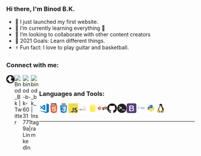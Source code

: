### Hi there, I'm Binod B.K. 



- 🔭 I just launched my first website.
- 🌱 I’m currently learning everything 🤣
- 👯 I’m looking to collaborate with other content creators
- 🥅 2021 Goals: Learn different things.
- ⚡ Fun fact: I love to play guitar and basketball.


### Connect with me:

[<img align="left" alt="binod-bk.com.np" width="22px" src="https://raw.githubusercontent.com/iconic/open-iconic/master/svg/globe.svg" />][website]

[<img align="left" alt="Bnod_Bk | Twitter" width="22px" src="https://cdn.jsdelivr.net/npm/simple-icons@v3/icons/twitter.svg" />][twitter]
[<img align="left" alt="binod-b-k-60317719a| LinkedIn" width="22px" src="https://cdn.jsdelivr.net/npm/simple-icons@v3/icons/linkedin.svg" />][linkedin]
[<img align="left" alt="binod_bk_ | Instagram" width="22px" src="https://cdn.jsdelivr.net/npm/simple-icons@v3/icons/instagram.svg" />][instagram]

<br />

### Languages and Tools:

[<img align="left" alt="Visual Studio Code" width="26px" src="https://raw.githubusercontent.com/github/explore/80688e429a7d4ef2fca1e82350fe8e3517d3494d/topics/visual-studio-code/visual-studio-code.png" />][visual]
[<img align="left" alt="HTML5" width="26px" src="https://raw.githubusercontent.com/github/explore/80688e429a7d4ef2fca1e82350fe8e3517d3494d/topics/html/html.png" />][html]
[<img align="left" alt="CSS3" width="26px" src="https://raw.githubusercontent.com/github/explore/80688e429a7d4ef2fca1e82350fe8e3517d3494d/topics/css/css.png" />][css]

[<img align="left" alt="JavaScript" width="26px" src="https://raw.githubusercontent.com/github/explore/80688e429a7d4ef2fca1e82350fe8e3517d3494d/topics/javascript/javascript.png" />][javascript]

[<img align="left" alt="MySQL" width="26px" src="https://raw.githubusercontent.com/github/explore/80688e429a7d4ef2fca1e82350fe8e3517d3494d/topics/mysql/mysql.png" />][mysql]
[<img align="left" alt="MariaDB" width="26px" src="https://raw.githubusercontent.com/github/explore/285d19f261b6d469fd8a309dddb234371d7be462/topics/database/database.png" />][maria]
[<img align="left" alt="Git" width="26px" src="https://raw.githubusercontent.com/github/explore/80688e429a7d4ef2fca1e82350fe8e3517d3494d/topics/git/git.png" />][git]
[<img align="left" alt="GitHub" width="26px" src="https://raw.githubusercontent.com/github/explore/78df643247d429f6cc873026c0622819ad797942/topics/github/github.png" />][github]
[<img align="left" alt="Terminal" width="26px" src="https://raw.githubusercontent.com/github/explore/80688e429a7d4ef2fca1e82350fe8e3517d3494d/topics/terminal/terminal.png" />][terminal]

[<img align="left" alt="bootstrap" width="26px" src="https://raw.githubusercontent.com/github/explore/80688e429a7d4ef2fca1e82350fe8e3517d3494d/topics/bootstrap/bootstrap.png" />][bootstrap]

[<img align="left" alt="java" width="26px" src="https://raw.githubusercontent.com/github/explore/80688e429a7d4ef2fca1e82350fe8e3517d3494d/topics/java/java.png" />][java]

[<img align="left" alt="python" width="26px" src="https://raw.githubusercontent.com/github/explore/80688e429a7d4ef2fca1e82350fe8e3517d3494d/topics/python/python.png" />][python]

[<img align="left" alt="linux" width="26px" src="https://raw.githubusercontent.com/github/explore/80688e429a7d4ef2fca1e82350fe8e3517d3494d/topics/linux/linux.png" />][linux]

<br />
<br />

---
[website]: https://binod-bk.com.np
[twitter]: https://twitter.com/Bnod_Bk
[instagram]: https://www.instagram.com/binod_bk_/
[linkedin]: https://www.linkedin.com/in/binod-b-k-60317719a/
[visual]: https://code.visualstudio.com/
[html]: https://html.com/
[css]: https://developer.mozilla.org/en-US/docs/Web/CSS
[javascript]: https://www.javascript.com/
[maria]: https://mariadb.org/
[mysql]: https://www.mysql.com/
[git]: https://git-scm.com/
[github]: https://github.com/Binod-Bk/Binod-Bk
[terminal]: https://github.com/gnome-terminator/terminator
[java]: https://www.oracle.com/java/
[bootstrap]: https://getbootstrap.com/
[python]: https://www.python.org/
[linux]: https://www.linux.org/



